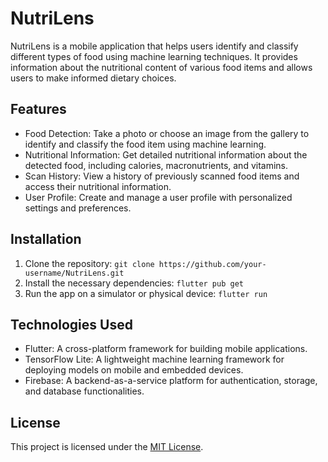 # NutriLens

NutriLens is a mobile application that helps users identify and classify different types of food using machine learning techniques. It provides information about the nutritional content of various food items and allows users to make informed dietary choices.

## Features

- Food Detection: Take a photo or choose an image from the gallery to identify and classify the food item using machine learning.
- Nutritional Information: Get detailed nutritional information about the detected food, including calories, macronutrients, and vitamins.
- Scan History: View a history of previously scanned food items and access their nutritional information.
- User Profile: Create and manage a user profile with personalized settings and preferences.

## Installation

1. Clone the repository: `git clone https://github.com/your-username/NutriLens.git`
2. Install the necessary dependencies: `flutter pub get`
3. Run the app on a simulator or physical device: `flutter run`

## Technologies Used

- Flutter: A cross-platform framework for building mobile applications.
- TensorFlow Lite: A lightweight machine learning framework for deploying models on mobile and embedded devices.
- Firebase: A backend-as-a-service platform for authentication, storage, and database functionalities.

## License

This project is licensed under the [MIT License](LICENSE).
